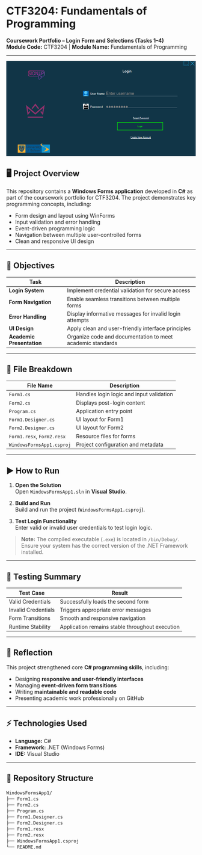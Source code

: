 # CTF3204: Fundamentals of Programming  
**Coursework Portfolio – Login Form and Selections (Tasks 1–4)**  
**Module Code:** CTF3204 | **Module Name:** Fundamentals of Programming  

---

![Screenshot](image-1.png)


## 🖥️ Project Overview
This repository contains a **Windows Forms application** developed in **C#** as part of the coursework portfolio for CTF3204. The project demonstrates key programming concepts, including:  

- Form design and layout using WinForms  
- Input validation and error handling  
- Event-driven programming logic  
- Navigation between multiple user-controlled forms  
- Clean and responsive UI design  

---

## 📌 Objectives

| Task | Description |
|------|-------------|
| **Login System** | Implement credential validation for secure access |
| **Form Navigation** | Enable seamless transitions between multiple forms |
| **Error Handling** | Display informative messages for invalid login attempts |
| **UI Design** | Apply clean and user-friendly interface principles |
| **Academic Presentation** | Organize code and documentation to meet academic standards |

---

## 📁 File Breakdown

| File Name | Description |
|-----------|-------------|
| `Form1.cs` | Handles login logic and input validation |
| `Form2.cs` | Displays post-login content |
| `Program.cs` | Application entry point |
| `Form1.Designer.cs` | UI layout for Form1 |
| `Form2.Designer.cs` | UI layout for Form2 |
| `Form1.resx`, `Form2.resx` | Resource files for forms |
| `WindowsFormsApp1.csproj` | Project configuration and metadata |

---

## ▶️ How to Run

1. **Open the Solution**  
   Open `WindowsFormsApp1.sln` in **Visual Studio**.  

2. **Build and Run**  
   Build and run the project (`WindowsFormsApp1.csproj`).  

3. **Test Login Functionality**  
   Enter valid or invalid user credentials to test login logic.  

> **Note:** The compiled executable (`.exe`) is located in `/bin/Debug/`. Ensure your system has the correct version of the .NET Framework installed.  

---

## 🧪 Testing Summary

| Test Case | Result |
|-----------|--------|
| Valid Credentials | Successfully loads the second form |
| Invalid Credentials | Triggers appropriate error messages |
| Form Transitions | Smooth and responsive navigation |
| Runtime Stability | Application remains stable throughout execution |

---

## 🧠 Reflection

This project strengthened core **C# programming skills**, including:  

- Designing **responsive and user-friendly interfaces**  
- Managing **event-driven form transitions**  
- Writing **maintainable and readable code**  
- Presenting academic work professionally on GitHub  

---

## ⚡ Technologies Used

- **Language:** C#  
- **Framework:** .NET (Windows Forms)  
- **IDE:** Visual Studio  

---

## 📂 Repository Structure

```text
WindowsFormsApp1/
├── Form1.cs
├── Form2.cs
├── Program.cs
├── Form1.Designer.cs
├── Form2.Designer.cs
├── Form1.resx
├── Form2.resx
├── WindowsFormsApp1.csproj
└── README.md
